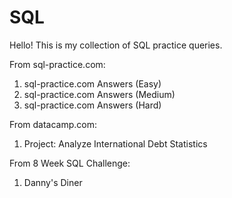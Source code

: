 # SQL

Hello! This is my collection of SQL practice queries. 

From sql-practice.com:
1.  sql-practice.com Answers (Easy)
2.  sql-practice.com Answers (Medium)
3.  sql-practice.com Answers (Hard)

From datacamp.com:
1.  Project: Analyze International Debt Statistics

From 8 Week SQL Challenge:
1.  Danny's Diner
